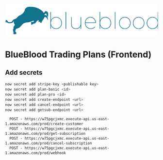 <p align="center">
  <a href="https://blueblood.talaikis.com/">
    <img alt="Blue Blood" src="https://github.com/BlueBloodLtd/blueblood.ltd/blob/master/media/logo.png" width="685">
  </a>
</p>

# BlueBlood Trading Plans (Frontend)

## Add secrets

```bash
now secret add stripe-key <publishable key>
now secret add plan-basic <id>
now secret add plan-pro <id>
now secret add create-endpoint <url>
now secret add cancel-endpoint <url>
now secret add getsub-endpoint <url>
```

```
  POST - https://w75pgcjxmc.execute-api.us-east-1.amazonaws.com/prod/create-customer
  POST - https://w75pgcjxmc.execute-api.us-east-1.amazonaws.com/prod/get-subscription
  POST - https://w75pgcjxmc.execute-api.us-east-1.amazonaws.com/prod/cancel-subscription
  POST - https://w75pgcjxmc.execute-api.us-east-1.amazonaws.com/prod/webhook
```
